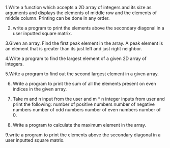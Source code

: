 1.Write a function which accepts a 2D array of integers and its size as arguments and
displays the elements of middle row and the elements of middle column. Printing can
be done in any order.

2. write a program to print the elements above the secondary diagonal in a user inputted
square matrix.

3.Given an array. Find the first peak element in the array. A peak element is an element that is greater than
its just left and just right neighbor.

4.Write a program to find the largest element of a given 2D array of integers.

5.Write a program to find out the second largest element in a given array.

6. Write a program to print the sum of all the elements present on even indices in the given array.

7. Take m and n input from the user and m * n integer inputs from user and print the following:
number of positive numbers
number of negative numbers
number of odd numbers
number of even numbers
number of 0.

8. Write a program to calculate the maximum element in the array.

9.write a program to print the elements above the secondary diagonal in a user inputted
square matrix.
